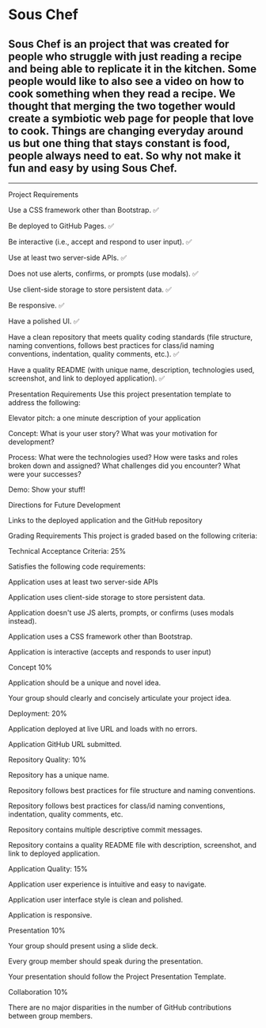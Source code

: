 # Sous Chef

## Sous Chef is an project that was created for people who struggle with just reading a recipe and being able to replicate it in the kitchen. Some people would like to also see a video on how to cook something when they read a recipe. We thought that merging the two together would create a symbiotic web page for people that love to cook. Things are changing everyday around us but one thing that stays constant is food, people always need to eat. So why not make it fun and easy by using Sous Chef. 

--------------------------------------------------------------------------------------------------------------------------
Project Requirements


Use a CSS framework other than Bootstrap. ✅


Be deployed to GitHub Pages. ✅


Be interactive (i.e., accept and respond to user input). ✅


Use at least two server-side APIs. ✅


Does not use alerts, confirms, or prompts (use modals). ✅


Use client-side storage to store persistent data. ✅


Be responsive. ✅


Have a polished UI. ✅


Have a clean repository that meets quality coding standards (file structure, naming conventions, follows best practices for class/id naming conventions, indentation, quality comments, etc.). ✅


Have a quality README (with unique name, description, technologies used, screenshot, and link to deployed application). ✅



Presentation Requirements
Use this project presentation template to address the following:


Elevator pitch: a one minute description of your application


Concept: What is your user story? What was your motivation for development?


Process: What were the technologies used? How were tasks and roles broken down and assigned? What challenges did you encounter? What were your successes?


Demo: Show your stuff!


Directions for Future Development


Links to the deployed application and the GitHub repository


Grading Requirements
This project is graded based on the following criteria:

Technical Acceptance Criteria: 25% 


Satisfies the following code requirements:


Application uses at least two server-side APIs


Application uses client-side storage to store persistent data.


Application doesn't use JS alerts, prompts, or confirms (uses modals instead).


Application uses a CSS framework other than Bootstrap.


Application is interactive (accepts and responds to user input)



Concept 10%


Application should be a unique and novel idea.


Your group should clearly and concisely articulate your project idea.



Deployment: 20%


Application deployed at live URL and loads with no errors.


Application GitHub URL submitted.



Repository Quality: 10%


Repository has a unique name.


Repository follows best practices for file structure and naming conventions.


Repository follows best practices for class/id naming conventions, indentation, quality comments, etc.


Repository contains multiple descriptive commit messages.


Repository contains a quality README file with description, screenshot, and link to deployed application.



Application Quality: 15%


Application user experience is intuitive and easy to navigate.


Application user interface style is clean and polished.


Application is responsive.



Presentation 10%


Your group should present using a slide deck.


Every group member should speak during the presentation.


Your presentation should follow the Project Presentation Template.



Collaboration 10%

There are no major disparities in the number of GitHub contributions between group members.


